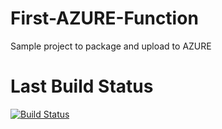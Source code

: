 # First-AZURE-Function
Sample project to package and upload to AZURE

# Last Build Status
[![Build Status](https://dev.azure.com/lereraz/AZURE%20Functions/_apis/build/status/Lerer.First-AZURE-Function?branchName=master)](https://dev.azure.com/lereraz/AZURE%20Functions/_build/latest?definitionId=1&branchName=master)
